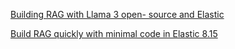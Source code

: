 [Building RAG with Llama 3 open- source and Elastic](https://www.elastic.co/search-labs/blog/elasticsearch-rag-with-llama3-opensource-and-elastic)

[Build RAG quickly with minimal code in Elastic 8.15](https://www.elastic.co/search-labs/blog/rag-minimal-code-in-815)
